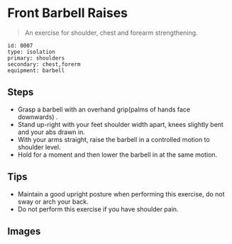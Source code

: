 # Front Barbell Raises
> An exercise for shoulder, chest and forearm strengthening.

``` 
id: 0007 
type: isolation 
primary: shoulders 
secondary: chest,forerm 
equipment: barbell 
``` 

## Steps

 - Grasp a barbell with an overhand grip(palms of hands face downwards) .
 - Stand up-right with your feet shoulder width apart, knees slightly bent and your abs drawn in.
 - With your arms straight, raise the barbell in a controlled motion to shoulder level.
 - Hold for a moment and then lower the barbell in at the same motion.

## Tips

 - Maintain a good upright posture when performing this exercise, do not sway or arch your back.
 - Do not perform this exercise if you have shoulder pain.

## Images

